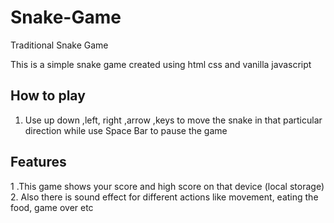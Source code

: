 # Snake-Game
Traditional Snake Game

This is a simple snake game created using html css and vanilla javascript 

## How to play
1. Use up down ,left, right ,arrow ,keys to move the snake in that particular direction while use Space Bar to pause the game 

## Features
1 .This game shows your score and high score on that device (local storage)
2. Also there is sound effect for different actions like movement, eating the food, game over etc
